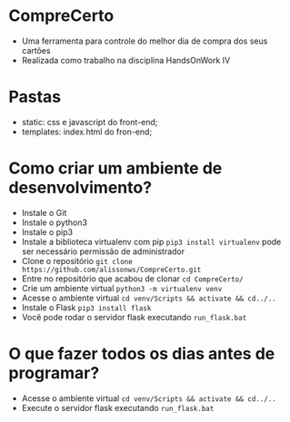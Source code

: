 # CompreCerto

- Uma ferramenta para controle do melhor dia de compra dos seus cartões
- Realizada como trabalho na disciplina HandsOnWork IV

# Pastas
- static: css e javascript do front-end;
- templates: index.html do fron-end;

# Como criar um ambiente de desenvolvimento?
- Instale o Git
- Instale o python3
- Instale o pip3
- Instale a biblioteca virtualenv com pip `pip3 install virtualenv` pode ser necessário permissão de administrador
- Clone o repositório `git clone https://github.com/alissonws/CompreCerto.git`
- Entre no repositório que acabou de clonar `cd CompreCerto/`
- Crie um ambiente virtual `python3 -m virtualenv venv`
- Acesse o ambiente virtual `cd venv/Scripts && activate && cd../..`
- Instale o Flask `pip3 install flask`
- Você pode rodar o servidor flask executando `run_flask.bat`

# O que fazer todos os dias antes de programar?
- Acesse o ambiente virtual `cd venv/Scripts && activate && cd../..`
- Execute o servidor flask executando `run_flask.bat`